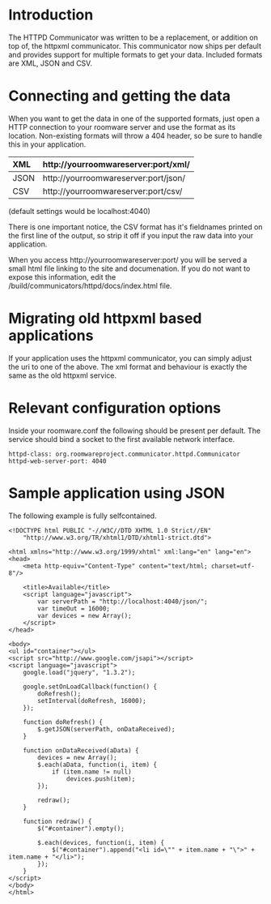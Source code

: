 # Introduction #

The HTTPD Communicator was written to be a replacement, or addition on top of, the httpxml communicator. This communicator now ships per default and provides support for multiple formats to get your data. Included formats are XML, JSON and CSV.


# Connecting and getting the data #

When you want to get the data in one of the supported formats, just open a HTTP connection to your roomware server and use the format as its location. Non-existing formats will throw a 404 header, so be sure to handle this in your application.

| XML | http://yourroomwareserver:port/xml/ |
|:----|:------------------------------------|
| JSON | http://yourroomwareserver:port/json/ |
| CSV | http://yourroomwareserver:port/csv/ |

(default settings would be localhost:4040)

There is one important notice, the CSV format has it's fieldnames printed on the first line of the output, so strip it off if you input the raw data into your application.

When you access http://yourroomwareserver:port/ you will be served a small html file linking to the site and documenation. If you do not want to expose this information, edit the /build/communicators/httpd/docs/index.html file.

# Migrating old httpxml based applications #

If your application uses the httpxml communicator, you can simply adjust the uri to one of the above. The xml format and behaviour is exactly the same as the old httpxml service.

# Relevant configuration options #

Inside your roomware.conf the following should be present per default. The service should bind a socket to the first available network interface.

```
httpd-class: org.roomwareproject.communicator.httpd.Communicator
httpd-web-server-port: 4040
```

# Sample application using JSON #

The following example is fully selfcontained.

```
<!DOCTYPE html PUBLIC "-//W3C//DTD XHTML 1.0 Strict//EN"
	"http://www.w3.org/TR/xhtml1/DTD/xhtml1-strict.dtd">

<html xmlns="http://www.w3.org/1999/xhtml" xml:lang="en" lang="en">
<head>
	<meta http-equiv="Content-Type" content="text/html; charset=utf-8"/>

	<title>Available</title>
	<script language="javascript">
		var serverPath = "http://localhost:4040/json/";
		var timeOut = 16000;
		var devices = new Array();
	</script>
</head>

<body>
<ul id="container"></ul>
<script src="http://www.google.com/jsapi"></script>
<script language="javascript">
	google.load("jquery", "1.3.2");
	
	google.setOnLoadCallback(function() {
		doRefresh();
		setInterval(doRefresh, 16000);
	});
	
	function doRefresh() {
		$.getJSON(serverPath, onDataReceived);
	}
	
	function onDataReceived(aData) {
		devices = new Array();
		$.each(aData, function(i, item) {
			if (item.name != null)
				devices.push(item);
		});
		
		redraw();
	}
	
	function redraw() {
		$("#container").empty();

		$.each(devices, function(i, item) {
			$("#container").append("<li id=\"" + item.name + "\">" + item.name + "</li>");
		});
	}
</script>
</body>
</html>
```
